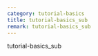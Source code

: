 ```yaml
---
category: tutorial-basics
title: tutorial-basics_sub
remark: tutorial-basics_sub
---
```

tutorial-basics_sub